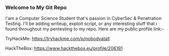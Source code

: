 ### Welcome to My Git Repo

I'am a Computer Science Student that's passion in CyberSec & Penetration Testing. I'll be adding writeup, exploit script, or any interesting stuff that i found throughout my pentesting to my repo. Here are my public profile link:-

TryHackMe:
https://tryhackme.com/p/nobodyatall

HackTheBox:
https://www.hackthebox.eu/profile/206191
